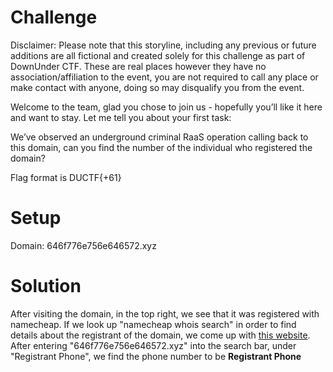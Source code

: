 # Challenge
Disclaimer: Please note that this storyline, including any previous or future additions are all fictional and created solely for this challenge as part of DownUnder CTF. These are real places however they have no association/affiliation to the event, you are not required to call any place or make contact with anyone, doing so may disqualify you from the event.  
  
Welcome to the team, glad you chose to join us - hopefully you’ll like it here and want to stay. Let me tell you about your first task:  
  
We’ve observed an underground criminal RaaS operation calling back to this domain, can you find the number of the individual who registered the domain?  
  
Flag format is DUCTF{+61<number>}  
  
# Setup
Domain: 646f776e756e646572.xyz  
  
# Solution
After visiting the domain, in the top right, we see that it was registered with namecheap. If we look up "namecheap whois search" in order to find details about the registrant of the domain, we come up with [this website](https://www.namecheap.com/domains/whois/). After entering "646f776e756e646572.xyz" into the search bar, under "Registrant Phone", we find the phone number to be **Registrant Phone**
